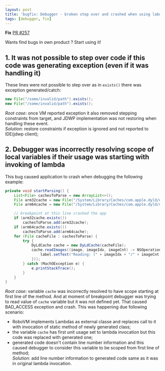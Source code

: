 ```yaml
---
layout: post
title: 'bugfix: Debugger - broken step over and crashed when using labda'
tags: [debugger, fix]
---
```

**Fix** [PR #257](https://github.com/MobiVM/robovm/pull/257)  

Wants find bugs in own product ? Start using it!  
## 1. It was not possible to step over code if this code was generating exception (even if it was handling it)
These lines were not possible to step over as in `exists()` there was exception generated/catch:
```java
new File("/some/invalid/path").exists();
new File("/some/invalid/path").exists();
```
<!-- more -->

*Root case*: once VM reported exception it also removed stepping constraints from target, and JDWP implementation was not restoring when handling these event.  
*Solution*: restore constraints if exception is ignored and not reported to IDE(jdwp client);


## 2. Debugger was incorrectly resolving scope of local variables if their usage was starting with invoking of lambda
This bug caused application to crash when debugging the following example:
```java
private void startParsing() {
	List<File> cachesToParse = new ArrayList<>();
	File arm32cache = new File("/System/Library/Caches/com.apple.dyld/dyld_shared_cache_armv7s");
	File arm64cache = new File("/System/Library/Caches/com.apple.dyld/dyld_shared_cache_arm64");

    // breakpoint at this line crashed the app
	if (arm32cache.exists())
		cachesToParse.add(arm32cache);
	if (arm64cache.exists())
		cachesToParse.add(arm64cache);
	for (File cacheFile : cachesToParse) {
		try {
			DyLdCache cache = new DyLdCache(cacheFile);
			cache.readImages((image, imageIdx, imageCnt) -> NSOperationQueue.getMainQueue().addOperation(() -> {
				label.setText("Reading: (" + imageIdx + "/" + imageCnt + ") " + image );
			}));
		} catch (MachOException e) {
			e.printStackTrace();
		}
	}
}
```

*Root case*: variable `cache` was incorrectly resolved to have scope starting at first line of the method. And at moment of breakpoint debugger was trying to read value of `cache` variable but it was not defined yet. That caused BAD_ACCESS exception and crash. This was happening due following scenario:
- RoboVM implements Lambdas as external classe and replaces call to it with invocation of static method of newly generated class;
- the variable `cache` has first unit usage set to lambda invocation but this code was replaced with generated one;
- generated code doesn't contain line number information and this caused debugger to consider this variable to be scoped from first line of method;  
*Solution*: add line number information to generated code same as it was in original lambda invocation.
